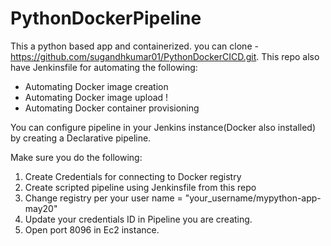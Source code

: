 # PythonDockerPipeline
This a python based app and containerized.
you can clone - https://github.com/sugandhkumar01/PythonDockerCICD.git.
This repo also have Jenkinsfile for automating the following:

- Automating Docker image creation
- Automating Docker image upload !
- Automating Docker container provisioning

You can configure pipeline in your Jenkins instance(Docker also installed) by creating a Declarative pipeline.

Make sure you do the following:
1. Create Credentials for connecting to Docker registry
2. Create scripted pipeline using Jenkinsfile from this repo
3. Change registry per your user name = "your_username/mypython-app-may20"
4. Update your credentials ID in Pipeline you are creating.
5. Open port 8096 in Ec2 instance.
